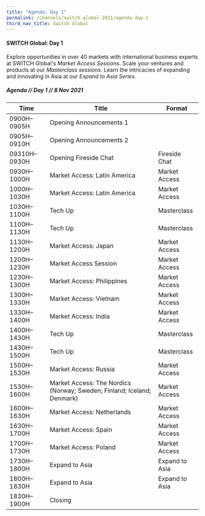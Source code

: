 ```yaml
---
title: "Agenda: Day 1"
permalink: /channels/switch-global-2021/agenda-day-1
third_nav_title: Switch Global
---
```

#### SWITCH Global: Day 1 
Explore opportunities in over 40 markets with international business experts at SWITCH Global's *Market Access Sessions*. Scale your ventures and products at our *Masterclass sessions.* Learn the intricacies of expanding and innovating in Asia at our *Expand to Asia Series.*


##### Agenda // Day 1 // 8 Nov 2021

| Time | Title | Format |
| -------- | -------- | -------- |
| 0900H–0905H     | Opening Announcements  1 |      |
| 0905H–0910H     | Opening Announcements 2    |     |
| 09310H–0930H     | Opening Fireside Chat    | Fireside Chat     |
| 0930H–1000H     | Market Access: Latin America     | Market Access     |
| 1000H–1030H     | Market Access: Latin America     | Market Access     |
| 1030H–1100H     | Tech Up    | Masterclass    |
| 1100H–1130H     | Tech Up     | Masterclass   |
| 1130H–1200H     | Market Access: Japan       | Market Access     |
| 1200H–1230H     | Market Access Session    | Market Access     |
| 1230H–1300H     | Market Access: Philippines     | Market Access     |
| 1300H–1330H     | Market Access: Vietnam    | Market Access     |
| 1330H–1400H     | Market Access: India   | Market Access     |
| 1400H–1430H     | Tech Up   | Masterclass     |
| 1430H–1500H     | Tech Up   | Masterclass     |
| 1500H–1530H     | Market Access: Russia   | Market Access     |
| 1530H–1600H     | Market Access: The Nordics (Norway; Sweden; Finland; Iceland; Denmark)   | Market Access     |
| 1600H–1630H     | Market Access: Netherlands   | Market Access     |
| 1630H–1700H     | Market Access: Spain   | Market Access     |
| 1700H–1730H     | Market Access: Poland   | Market Access     |
| 1730H–1800H     | Expand to Asia   | Expand to Asia     |
| 1800H–1830H     | Expand to Asia   | Expand to Asia     |
| 1830H–1900H     | Closing   |      |